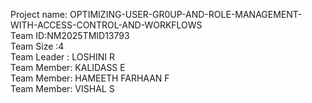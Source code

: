 Project name: OPTIMIZING-USER-GR0UP-AND-ROLE-MANAGEMENT-WITH-ACCESS-CONTROL-AND-WORKFLOWS            
Team ID:NM2025TMID13793             
Team Size :4                
Team Leader : LOSHINI R                   
Team Member: KALIDASS E                 
Team Member: HAMEETH FARHAAN F                 
Team Member: VISHAL S                  
